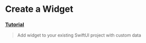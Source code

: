  # Create a Widget
 ### [Tutorial](https://designcode.io/swiftui-handbook-create-a-widget)
> Add widget to your existing SwiftUI project with custom data

 